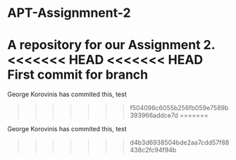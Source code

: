 # APT-Assignmnent-2
A repository for our Assignment 2.
<<<<<<< HEAD
<<<<<<< HEAD
First commit for branch
=======

George Korovinis has commited this, test
>>>>>>> f504098c6055b256fb059e7589b393966addce7d
=======

George Korovinis has commited this, test
>>>>>>> d4b3d6938504bde2aa7cdd57f88438c2fc94f94b
